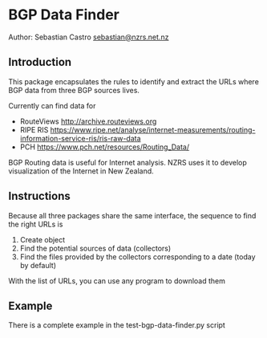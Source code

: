 # BGP Data Finder

Author: Sebastian Castro <sebastian@nzrs.net.nz>

## Introduction

This package encapsulates the rules to identify and extract the URLs where 
BGP data from three BGP sources lives.

Currently can find data for

* RouteViews http://archive.routeviews.org  
* RIPE RIS https://www.ripe.net/analyse/internet-measurements/routing-information-service-ris/ris-raw-data  
* PCH https://www.pch.net/resources/Routing_Data/  

BGP Routing data is useful for Internet analysis. NZRS uses it to develop 
visualization of the Internet in New Zealand.

## Instructions

Because all three packages share the same interface, the sequence to find the
 right URLs is
 
1. Create object
2. Find the potential sources of data (collectors)
3. Find the files provided by the collectors corresponding to a date (today 
by default)

With the list of URLs, you can use any program to download them

## Example

There is a complete example in the test-bgp-data-finder.py script
